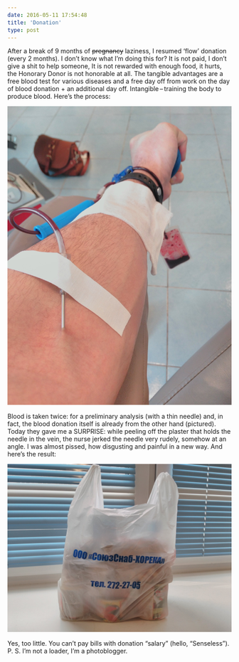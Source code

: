 ```yaml
---
date: 2016-05-11 17:54:48
title: 'Donation'
type: post
---
```


After a break of 9 months of ~~pregnancy~~ laziness, I resumed ‘flow’ donation (every 2 months). I
don’t know what I’m doing this for? It is not paid, I don’t give a shit to help someone, It is not
rewarded with enough food, it hurts, the Honorary Donor is not honorable at all. The tangible
advantages are a free blood test for various diseases and a free day off from work on the day of
blood donation + an additional day off. Intangible – training the body to produce blood. Here’s the
process:

![Hand](ruka.jpg)

Blood is taken twice: for a preliminary analysis (with a thin needle) and, in fact, the blood
donation itself is already from the other hand (pictured). Today they gave me a SURPRISE: while
peeling off the plaster that holds the needle in the vein, the nurse jerked the needle very rudely,
somehow at an angle. I was almost pissed, how disgusting and painful in a new way. And here’s the
result:

![Package](paket.jpg)

Yes, too little. You can’t pay bills with donation “salary” (hello, “Senseless”). P. S. I’m not a
loader, I’m a photoblogger.
